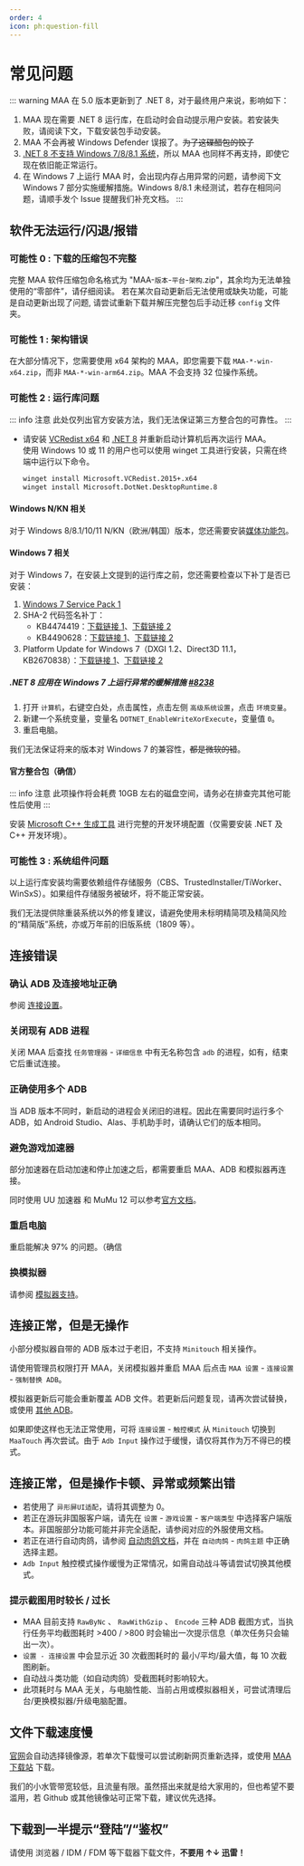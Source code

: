 ```yaml
---
order: 4
icon: ph:question-fill
---
```


# 常见问题

::: warning
MAA 在 5.0 版本更新到了 .NET 8，对于最终用户来说，影响如下：

1. MAA 现在需要 .NET 8 运行库，在启动时会自动提示用户安装。若安装失败，请阅读下文，下载安装包手动安装。
2. MAA 不会再被 Windows Defender 误报了。~~为了这碟醋包的饺子~~
3. [.NET 8 不支持 Windows 7/8/8.1 系统](https://github.com/dotnet/core/issues/7556)，所以 MAA 也同样不再支持，即使它现在依旧能正常运行。
4. 在 Windows 7 上运行 MAA 时，会出现内存占用异常的问题，请参阅下文 Windows 7 部分实施缓解措施。Windows 8/8.1 未经测试，若存在相同问题，请顺手发个 Issue 提醒我们补充文档。
:::

## 软件无法运行/闪退/报错

### 可能性 0 : 下载的压缩包不完整

完整 MAA 软件压缩包命名格式为 "MAA-`版本`-`平台`-`架构`.zip"，其余均为无法单独使用的“零部件”，请仔细阅读。
若在某次自动更新后无法使用或缺失功能，可能是自动更新出现了问题, 请尝试重新下载并解压完整包后手动迁移 `config` 文件夹。

### 可能性 1 : 架构错误

在大部分情况下，您需要使用 x64 架构的 MAA，即您需要下载 `MAA-*-win-x64.zip`，而非 `MAA-*-win-arm64.zip`。MAA 不会支持 32 位操作系统。

### 可能性 2 : 运行库问题

::: info 注意
此处仅列出官方安装方法，我们无法保证第三方整合包的可靠性。
:::

- 请安装 [VCRedist x64](https://aka.ms/vs/17/release/vc_redist.x64.exe) 和 [.NET 8](https://download.visualstudio.microsoft.com/download/pr/c1d08a81-6e65-4065-b606-ed1127a954d3/14fe55b8a73ebba2b05432b162ab3aa8/windowsdesktop-runtime-8.0.4-win-x64.exe) 并重新启动计算机后再次运行 MAA。  
  使用 Windows 10 或 11 的用户也可以使用 winget 工具进行安装，只需在终端中运行以下命令。

  ```bash
  winget install Microsoft.VCRedist.2015+.x64
  winget install Microsoft.DotNet.DesktopRuntime.8
  ```

#### Windows N/KN 相关

对于 Windows 8/8.1/10/11 N/KN（欧洲/韩国）版本，您还需要安装[媒体功能包](https://support.microsoft.com/zh-cn/topic/c1c6fffa-d052-8338-7a79-a4bb980a700a)。

#### Windows 7 相关

对于 Windows 7，在安装上文提到的运行库之前，您还需要检查以下补丁是否已安装：

1. [Windows 7 Service Pack 1](https://support.microsoft.com/zh-cn/windows/b3da2c0f-cdb6-0572-8596-bab972897f61)
2. SHA-2 代码签名补丁：
   - KB4474419：[下载链接 1](https://catalog.s.download.windowsupdate.com/c/msdownload/update/software/secu/2019/09/windows6.1-kb4474419-v3-x64_b5614c6cea5cb4e198717789633dca16308ef79c.msu)、[下载链接 2](http://download.windowsupdate.com/c/msdownload/update/software/secu/2019/09/windows6.1-kb4474419-v3-x64_b5614c6cea5cb4e198717789633dca16308ef79c.msu)
   - KB4490628：[下载链接 1](https://catalog.s.download.windowsupdate.com/c/msdownload/update/software/secu/2019/03/windows6.1-kb4490628-x64_d3de52d6987f7c8bdc2c015dca69eac96047c76e.msu)、[下载链接 2](http://download.windowsupdate.com/c/msdownload/update/software/secu/2019/03/windows6.1-kb4490628-x64_d3de52d6987f7c8bdc2c015dca69eac96047c76e.msu)
3. Platform Update for Windows 7（DXGI 1.2、Direct3D 11.1，KB2670838）：[下载链接 1](https://catalog.s.download.windowsupdate.com/msdownload/update/software/ftpk/2013/02/windows6.1-kb2670838-x64_9f667ff60e80b64cbed2774681302baeaf0fc6a6.msu)、[下载链接 2](http://download.windowsupdate.com/msdownload/update/software/ftpk/2013/02/windows6.1-kb2670838-x64_9f667ff60e80b64cbed2774681302baeaf0fc6a6.msu)

##### .NET 8 应用在 Windows 7 上运行异常的缓解措施 [#8238](https://github.com/MaaAssistantArknights/MaaAssistantArknights/issues/8238)

1. 打开 `计算机`，右键空白处，点击属性，点击左侧 `高级系统设置`，点击 `环境变量`。
2. 新建一个系统变量，变量名 `DOTNET_EnableWriteXorExecute`，变量值 `0`。
3. 重启电脑。

我们无法保证将来的版本对 Windows 7 的兼容性，~~都是微软的错~~。

#### 官方整合包（确信）

::: info 注意
此项操作将会耗费 10GB 左右的磁盘空间，请务必在排查完其他可能性后使用
:::

安装 [Microsoft C++ 生成工具](https://visualstudio.microsoft.com/zh-hans/visual-cpp-build-tools/) 进行完整的开发环境配置（仅需要安装 .NET 及 C++ 开发环境）。

### 可能性 3 : 系统组件问题

以上运行库安装均需要依赖组件存储服务（CBS、TrustedInstaller/TiWorker、WinSxS）。如果组件存储服务被破坏，将不能正常安装。

我们无法提供除重装系统以外的修复建议，请避免使用未标明精简项及精简风险的“精简版”系统，亦或万年前的旧版系统（1809 等）。

## 连接错误

### 确认 ADB 及连接地址正确

参阅 [连接设置](./connection.md)。

### 关闭现有 ADB 进程

关闭 MAA 后查找 `任务管理器` - `详细信息` 中有无名称包含 `adb` 的进程，如有，结束它后重试连接。

### 正确使用多个 ADB

当 ADB 版本不同时，新启动的进程会关闭旧的进程。因此在需要同时运行多个 ADB，如 Android Studio、Alas、手机助手时，请确认它们的版本相同。

### 避免游戏加速器

部分加速器在启动加速和停止加速之后，都需要重启 MAA、ADB 和模拟器再连接。

同时使用 UU 加速器 和 MuMu 12 可以参考[官方文档](https://mumu.163.com/help/20240321/35047_1144608.html)。

### 重启电脑

重启能解决 97% 的问题。（确信

### 换模拟器

请参阅 [模拟器支持](./device/)。

## 连接正常，但是无操作

小部分模拟器自带的 ADB 版本过于老旧，不支持 `Minitouch` 相关操作。

请使用管理员权限打开 MAA，关闭模拟器并重启 MAA 后点击 `MAA 设置` - `连接设置` - `强制替换 ADB`。

模拟器更新后可能会重新覆盖 ADB 文件。若更新后问题复现，请再次尝试替换，或使用 [其他 ADB](./connection.md#使用谷歌提供的-adb)。

如果即使这样也无法正常使用，可将 `连接设置` - `触控模式` 从 `Minitouch` 切换到 `MaaTouch` 再次尝试。由于 `Adb Input` 操作过于缓慢，请仅将其作为万不得已的模式。

## 连接正常，但是操作卡顿、异常或频繁出错

- 若使用了 `异形屏UI适配`，请将其调整为 0。
- 若正在游玩非国服客户端，请先在 `设置` - `游戏设置` - `客户端类型` 中选择客户端版本。非国服部分功能可能并非完全适配，请参阅对应的外服使用文档。
- 若正在进行自动肉鸽，请参阅 [自动肉鸽文档](./introduction/integrated-strategy.md)，并在 `自动肉鸽` - `肉鸽主题` 中正确选择主题。
- `Adb Input` 触控模式操作缓慢为正常情况，如需自动战斗等请尝试切换其他模式。

### 提示截图用时较长 / 过长

- MAA 目前支持 `RawByNc` 、 `RawWithGzip` 、 `Encode` 三种 ADB 截图方式，当执行任务平均截图耗时 >400 / >800 时会输出一次提示信息（单次任务只会输出一次）。
- `设置 - 连接设置` 中会显示近 30 次截图耗时的 最小/平均/最大值，每 10 次截图刷新。
- 自动战斗类功能（如自动肉鸽）受截图耗时影响较大。
- 此项耗时与 MAA 无关，与电脑性能、当前占用或模拟器相关，可尝试清理后台/更换模拟器/升级电脑配置。

## 文件下载速度慢

[官网](https://maa.plus)会自动选择镜像源，若单次下载慢可以尝试刷新网页重新选择，或使用 [MAA 下载站](https://ota.maa.plus/MaaAssistantArknights/MaaRelease/releases/download/) 下载。

我们的小水管带宽较低，且流量有限。虽然搭出来就是给大家用的，但也希望不要滥用，若 Github 或其他镜像站可正常下载，建议优先选择。

## 下载到一半提示“登陆”/“鉴权”

请使用 浏览器 / IDM / FDM 等下载器下载文件，**不要用 ↑↓ 迅雷！**
